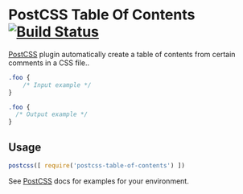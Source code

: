 # PostCSS Table Of Contents [![Build Status][ci-img]][ci]

[PostCSS] plugin automatically create a table of contents from certain comments in a CSS file..

[PostCSS]: https://github.com/postcss/postcss
[ci-img]:  https://travis-ci.org/HeikoMamerow/postcss-table-of-contents.svg
[ci]:      https://travis-ci.org/HeikoMamerow/postcss-table-of-contents

```css
.foo {
    /* Input example */
}
```

```css
.foo {
  /* Output example */
}
```

## Usage

```js
postcss([ require('postcss-table-of-contents') ])
```

See [PostCSS] docs for examples for your environment.
